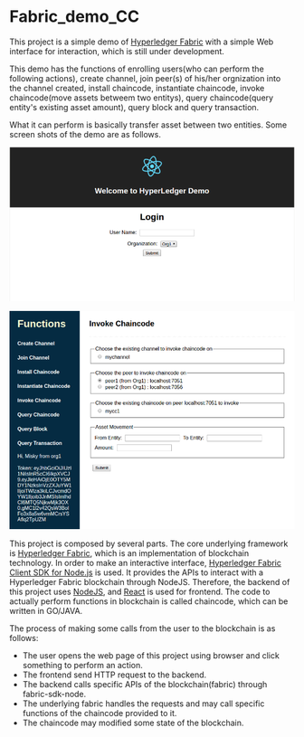 # Fabric_demo_CC

This project is a simple demo of [Hyperledger Fabric](https://github.com/hyperledger/fabric) with a simple Web interface for interaction, which is still under development.

This demo has the functions of enrolling users(who can perform the following actions), create channel, join peer(s) of his/her orgnization into the channel created, install chaincode, instantiate chaincode, invoke chaincode(move assets betweem two entitys), query chaincode(query entity's existing asset amount), query block and query transaction.

What it can perform is basically transfer asset between two entities. Some screen shots of the demo are as follows.

![Login Page](/docs/images/login_snap.jpg)

![Menu Page](/docs/images/menu_snap.jpg)

This project is composed by several parts. The core underlying framework is [Hyperledger Fabric](https://github.com/hyperledger/fabric), which is an implementation of blockchain technology. In order to make an interactive interface, [Hyperledger Fabric Client SDK for Node.js](https://github.com/hyperledger/fabric-sdk-node) is used. It provides the APIs to interact with a Hyperledger Fabric blockchain through NodeJS. Therefore, the backend of this project uses [NodeJS](https://nodejs.org/en/), and [React](https://facebook.github.io/react/) is used for frontend. The code to actually perform functions in blockchain is called chaincode, which can be written in GO/JAVA.

The process of making some calls from the user to the blockchain is as follows:
* The user opens the web page of this project using browser and click something to perform an action.
* The frontend send HTTP request to the backend.
* The backend calls specific APIs of the blockchain(fabric) through fabric-sdk-node.
* The underlying fabric handles the requests and may call specific functions of the chaincode provided to it.
* The chaincode may modified some state of the blockchain.
